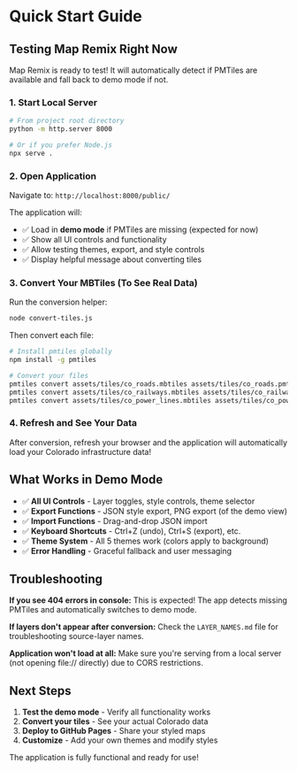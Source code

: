 # Quick Start Guide

## Testing Map Remix Right Now

Map Remix is ready to test! It will automatically detect if PMTiles are available and fall back to demo mode if not.

### 1. Start Local Server

```bash
# From project root directory
python -m http.server 8000

# Or if you prefer Node.js
npx serve .
```

### 2. Open Application

Navigate to: `http://localhost:8000/public/`

The application will:
- ✅ Load in **demo mode** if PMTiles are missing (expected for now)
- ✅ Show all UI controls and functionality
- ✅ Allow testing themes, export, and style controls
- ✅ Display helpful message about converting tiles

### 3. Convert Your MBTiles (To See Real Data)

Run the conversion helper:
```bash
node convert-tiles.js
```

Then convert each file:
```bash
# Install pmtiles globally
npm install -g pmtiles

# Convert your files
pmtiles convert assets/tiles/co_roads.mbtiles assets/tiles/co_roads.pmtiles
pmtiles convert assets/tiles/co_railways.mbtiles assets/tiles/co_railways.pmtiles  
pmtiles convert assets/tiles/co_power_lines.mbtiles assets/tiles/co_power_lines.pmtiles
```

### 4. Refresh and See Your Data

After conversion, refresh your browser and the application will automatically load your Colorado infrastructure data!

## What Works in Demo Mode

- ✅ **All UI Controls** - Layer toggles, style controls, theme selector
- ✅ **Export Functions** - JSON style export, PNG export (of the demo view)
- ✅ **Import Functions** - Drag-and-drop JSON import
- ✅ **Keyboard Shortcuts** - Ctrl+Z (undo), Ctrl+S (export), etc.
- ✅ **Theme System** - All 5 themes work (colors apply to background)
- ✅ **Error Handling** - Graceful fallback and user messaging

## Troubleshooting

**If you see 404 errors in console:** This is expected! The app detects missing PMTiles and automatically switches to demo mode.

**If layers don't appear after conversion:** Check the `LAYER_NAMES.md` file for troubleshooting source-layer names.

**Application won't load at all:** Make sure you're serving from a local server (not opening file:// directly) due to CORS restrictions.

## Next Steps

1. **Test the demo mode** - Verify all functionality works
2. **Convert your tiles** - See your actual Colorado data
3. **Deploy to GitHub Pages** - Share your styled maps
4. **Customize** - Add your own themes and modify styles

The application is fully functional and ready for use!